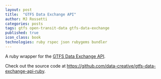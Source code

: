 ```yaml
---
layout: post
title:  "GTFS Data Exchange API"
author: MJ Rossetti
categories: posts
tags: gtfs open-transit-data gtfs-data-exchange
published: true
icon_class: book
technologies: ruby rspec json rubygems bundler
---
```


A ruby wrapper for the [GTFS Data Exchange API](http://www.gtfs-data-exchange.com/api).

Check out the source code at https://github.com/data-creative/gtfs-data-exchange-api-ruby.

